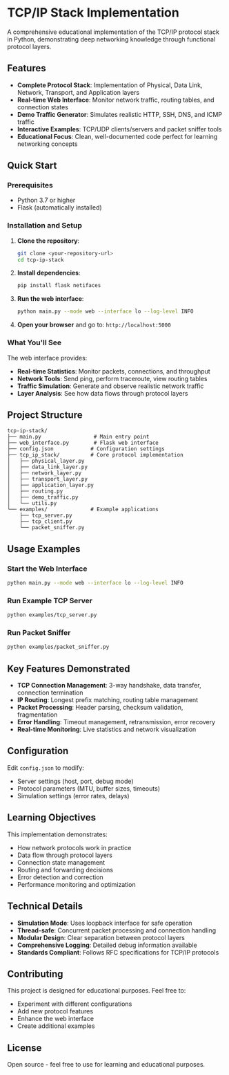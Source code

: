 # TCP/IP Stack Implementation

A comprehensive educational implementation of the TCP/IP protocol stack in Python, demonstrating deep networking knowledge through functional protocol layers.

## Features

- **Complete Protocol Stack**: Implementation of Physical, Data Link, Network, Transport, and Application layers
- **Real-time Web Interface**: Monitor network traffic, routing tables, and connection states
- **Demo Traffic Generator**: Simulates realistic HTTP, SSH, DNS, and ICMP traffic
- **Interactive Examples**: TCP/UDP clients/servers and packet sniffer tools
- **Educational Focus**: Clean, well-documented code perfect for learning networking concepts

## Quick Start

### Prerequisites
- Python 3.7 or higher
- Flask (automatically installed)

### Installation and Setup

1. **Clone the repository**:
   ```bash
   git clone <your-repository-url>
   cd tcp-ip-stack
   ```

2. **Install dependencies**:
   ```bash
   pip install flask netifaces
   ```

3. **Run the web interface**:
   ```bash
   python main.py --mode web --interface lo --log-level INFO
   ```

4. **Open your browser** and go to: `http://localhost:5000`

### What You'll See

The web interface provides:
- **Real-time Statistics**: Monitor packets, connections, and throughput
- **Network Tools**: Send ping, perform traceroute, view routing tables
- **Traffic Simulation**: Generate and observe realistic network traffic
- **Layer Analysis**: See how data flows through protocol layers

## Project Structure

```
tcp-ip-stack/
├── main.py                 # Main entry point
├── web_interface.py        # Flask web interface
├── config.json            # Configuration settings
├── tcp_ip_stack/          # Core protocol implementation
│   ├── physical_layer.py
│   ├── data_link_layer.py
│   ├── network_layer.py
│   ├── transport_layer.py
│   ├── application_layer.py
│   ├── routing.py
│   ├── demo_traffic.py
│   └── utils.py
└── examples/              # Example applications
    ├── tcp_server.py
    ├── tcp_client.py
    └── packet_sniffer.py
```

## Usage Examples

### Start the Web Interface
```bash
python main.py --mode web --interface lo --log-level INFO
```

### Run Example TCP Server
```bash
python examples/tcp_server.py
```

### Run Packet Sniffer
```bash
python examples/packet_sniffer.py
```

## Key Features Demonstrated

- **TCP Connection Management**: 3-way handshake, data transfer, connection termination
- **IP Routing**: Longest prefix matching, routing table management
- **Packet Processing**: Header parsing, checksum validation, fragmentation
- **Error Handling**: Timeout management, retransmission, error recovery
- **Real-time Monitoring**: Live statistics and network visualization

## Configuration

Edit `config.json` to modify:
- Server settings (host, port, debug mode)
- Protocol parameters (MTU, buffer sizes, timeouts)
- Simulation settings (error rates, delays)

## Learning Objectives

This implementation demonstrates:
- How network protocols work in practice
- Data flow through protocol layers
- Connection state management
- Routing and forwarding decisions
- Error detection and correction
- Performance monitoring and optimization

## Technical Details

- **Simulation Mode**: Uses loopback interface for safe operation
- **Thread-safe**: Concurrent packet processing and connection handling
- **Modular Design**: Clear separation between protocol layers
- **Comprehensive Logging**: Detailed debug information available
- **Standards Compliant**: Follows RFC specifications for TCP/IP protocols

## Contributing

This project is designed for educational purposes. Feel free to:
- Experiment with different configurations
- Add new protocol features
- Enhance the web interface
- Create additional examples

## License

Open source - feel free to use for learning and educational purposes.